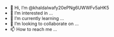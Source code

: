 - 👋 Hi, I’m @khaldalwafy20ePNg6UWWFv5aHK5
- 👀 I’m interested in ...
- 🌱 I’m currently learning ...
- 💞️ I’m looking to collaborate on ...
- 📫 How to reach me ...

<!---
khaldalwafy20ePNg6UWWFv5aHK5/khaldalwafy20ePNg6UWWFv5aHK5 is a ✨ special ✨ repository because its `README.md` (this file) appears on your GitHub profile.
You can click the Preview link to take a look at your changes.
--->
